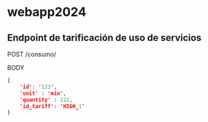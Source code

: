 # webapp2024


## Endpoint de tarificación de uso de servicios

POST /consumo/<servicio>

BODY
```json
{
    'id': '123',
    'unit' : 'min',
    'quantity' : 122,
    'id_tariff': 'HIGH_1'
}
```
